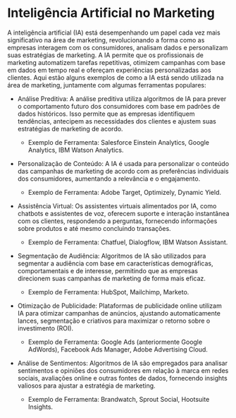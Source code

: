 # Inteligência Artificial no Marketing

A inteligência artificial (IA) está desempenhando um papel cada vez mais significativo na área de marketing, revolucionando a forma como as empresas interagem com os consumidores, analisam dados e personalizam suas estratégias de marketing. A IA permite que os profissionais de marketing automatizem tarefas repetitivas, otimizem campanhas com base em dados em tempo real e ofereçam experiências personalizadas aos clientes. Aqui estão alguns exemplos de como a IA está sendo utilizada na área de marketing, juntamente com algumas ferramentas populares:

- Análise Preditiva: A análise preditiva utiliza algoritmos de IA para prever o comportamento futuro dos consumidores com base em padrões de dados históricos. Isso permite que as empresas identifiquem tendências, antecipem as necessidades dos clientes e ajustem suas estratégias de marketing de acordo.
  - Exemplo de Ferramenta: Salesforce Einstein Analytics, Google Analytics, IBM Watson Analytics.

- Personalização de Conteúdo: A IA é usada para personalizar o conteúdo das campanhas de marketing de acordo com as preferências individuais dos consumidores, aumentando a relevância e o engajamento.
  - Exemplo de Ferramenta: Adobe Target, Optimizely, Dynamic Yield.

- Assistência Virtual: Os assistentes virtuais alimentados por IA, como chatbots e assistentes de voz, oferecem suporte e interação instantânea com os clientes, respondendo a perguntas, fornecendo informações sobre produtos e até mesmo concluindo transações.
  - Exemplo de Ferramenta: Chatfuel, Dialogflow, IBM Watson Assistant.

- Segmentação de Audiência: Algoritmos de IA são utilizados para segmentar a audiência com base em características demográficas, comportamentais e de interesse, permitindo que as empresas direcionem suas campanhas de marketing de forma mais eficaz.
  - Exemplo de Ferramenta: HubSpot, Mailchimp, Marketo.

- Otimização de Publicidade: Plataformas de publicidade online utilizam IA para otimizar campanhas de anúncios, ajustando automaticamente lances, segmentação e criativos para maximizar o retorno sobre o investimento (ROI).
  - Exemplo de Ferramenta: Google Ads (anteriormente Google AdWords), Facebook Ads Manager, Adobe Advertising Cloud.

- Análise de Sentimentos: Algoritmos de IA são empregados para analisar sentimentos e opiniões dos consumidores em relação à marca em redes sociais, avaliações online e outras fontes de dados, fornecendo insights valiosos para ajustar a estratégia de marketing.
  - Exemplo de Ferramenta: Brandwatch, Sprout Social, Hootsuite Insights.

